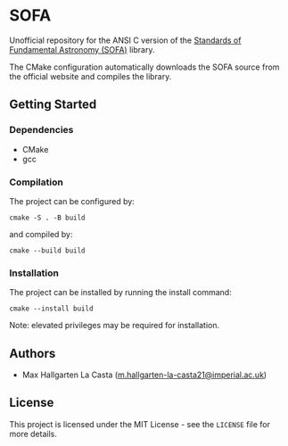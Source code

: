 # SOFA
Unofficial repository for the ANSI C version of the [Standards of Fundamental Astronomy (SOFA)](https://www.iausofa.org/index.html) library.

The CMake configuration automatically downloads the SOFA source from the official website and compiles the library.

## Getting Started

### Dependencies
* CMake
* gcc

### Compilation
The project can be configured by:
```
cmake -S . -B build
```
and compiled by:
```
cmake --build build
```

### Installation
The project can be installed by running the install command:
```
cmake --install build
```
Note: elevated privileges may be required for installation.

## Authors
* Max Hallgarten La Casta (m.hallgarten-la-casta21@imperial.ac.uk)

## License
This project is licensed under the MIT License - see the `LICENSE` file for more details.